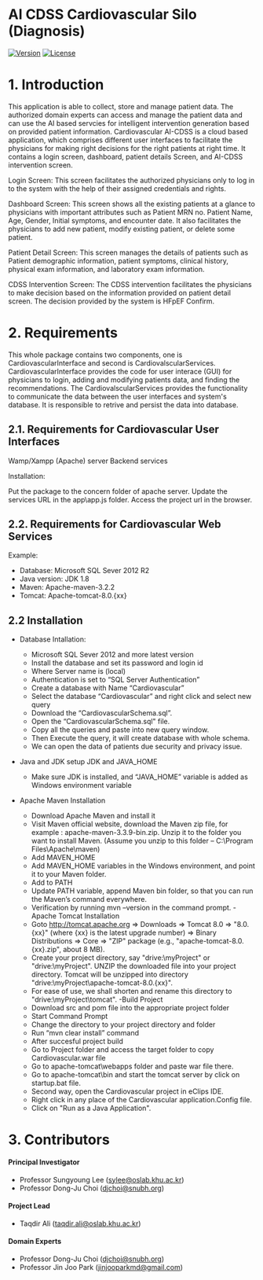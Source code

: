# AI CDSS Cardiovascular Silo (Diagnosis)
<!-- make your own badges from here: http://shields.io/ -->
[![Version](https://img.shields.io/badge/IMP-2.5-green.svg)](http://imprc.cafe24.com/)
[![License](https://img.shields.io/badge/Apache%20License%20-Version%202.0-yellowgreen.svg)](https://www.apache.org/licenses/LICENSE-2.0)

# 1. Introduction
This application is able to collect, store and manage patient data. The authorized domain experts can access and manage the patient data and can use the 
AI based servcies for intelligent intervention generation based on provided patient information.
Cardiovascular AI-CDSS is a cloud based application, which comprises different user interfaces to facilitate the physicians for making right decisions for the right patients at right time. It contains a login screen, dashboard, patient details Screen, and AI-CDSS intervention screen.

Login Screen: This screen facilitates the authorized physicians only to log in to the system with the help of their assigned credentials and rights.

Dashboard Screen: This screen shows all the existing patients at a glance to physicians with important attributes such as Patient MRN no. Patient Name, Age, Gender, Initial symptoms, and encounter date. It also facilitates the physicians to add new patient, modify existing patient, or delete some patient.

Patient Detail Screen: This screen manages the details of patients such as Patient demographic information, patient symptoms, clinical history, physical exam information, and laboratory exam information.

CDSS Intervention Screen: The CDSS intervention facilitates the physicians to make decision based on the information provided on patient detail screen. The decision provided by the system is HFpEF Confirm.



# 2. Requirements

This whole package contains two components, one is CardiovascularInterface and second is CardiovalscularServices.
CardiovascularInterface provides the code for user interace (GUI) for physicians to login, adding and modifying patients data, and finding the recommendations. The CardiovalscularServices provides the functionality to communicate the data between the user interfaces and system's database. It is responsible to retrive and persist the data into database.

## 2.1. Requirements for Cardiovascular User Interfaces

Wamp/Xampp (Apache) server
Backend services 

Installation:

Put the package to the concern folder of apache server. 
Update the services URL in the app\app.js folder.
Access the project url in the browser.

## 2.2. Requirements for Cardiovascular Web Services
Example:
- Database: Microsoft SQL Sever 2012 R2
- Java version: JDK 1.8 
- Maven: Apache-maven-3.2.2
- Tomcat: Apache-tomcat-8.0.{xx}

## 2.2 Installation
- Database Intallation:
	*	Microsoft SQL Sever 2012 and more latest version
	*	Install the database and set its password and login id
	*	Where Server name is (local)
	*	Authentication is set to “SQL Server Authentication”
	*	Create a database with Name “Cardiovascular”
	*	Select the database “Cardiovascular” and right click and select new query
	*	Download the “CardiovascularSchema.sql”.
	*	Open the “CardiovascularSchema.sql" file.
	*	Copy all the queries and paste into  new query window.
	*	Then Execute the query, it will create database with whole schema.
	*	We can open the data of patients due security and privacy issue.

- Java and JDK setup
	JDK and JAVA_HOME
	*	Make sure JDK is installed, and “JAVA_HOME” variable is added as Windows environment variable
- Apache Maven Installation
	*	Download Apache Maven and install it
	*	Visit Maven official website, download the Maven zip file,
		for example : apache-maven-3.3.9-bin.zip. Unzip it to the folder you want to install Maven.
		(Assume you unzip to this folder – C:\Program Files\Apache\maven)
	*	Add MAVEN_HOME
	*	Add  MAVEN_HOME variables in the Windows environment, and point it to your Maven folder.
	*	Add to PATH
	*	Update PATH variable, append Maven bin folder, so that you can run the Maven’s command everywhere.
	*	Verification by running  mvn –version in the command prompt.
-Apache Tomcat Installation
	*	Goto http://tomcat.apache.org ⇒ Downloads ⇒ Tomcat 8.0 ⇒ "8.0.{xx}" (where {xx} is the latest upgrade number) ⇒ Binary Distributions ⇒ Core ⇒ "ZIP" package (e.g., "apache-tomcat-8.0.{xx}.zip", about 8 MB).
	*	Create your project directory, say "drive:\myProject" or "drive:\myProject". UNZIP the downloaded file into your project directory. Tomcat will be unzipped into directory "drive:\myProject\apache-tomcat-8.0.{xx}".
	*	For ease of use, we shall shorten and rename this directory to "drive:\myProject\tomcat".
-Build Project
	*	Download src and pom file into the appropriate project folder
	*	Start Command Prompt
	*	Change the directory to your project directory and folder
	*	Run “mvn clear install” command
	*	After succesful project build  
	*	Go to Project folder and access the target folder to copy Cardiovascular.war file
	*	Go to apache-tomcat\webapps folder and paste war file there.
	*	Go to apache-tomcat\bin and start the tomcat server by click on startup.bat file.
	*	Second way, open the Cardiovascular project in eClips IDE.
	*	Right click in any place of the Cardiovascular application.Config file.
	*	Click on "Run as a Java Application".
	
# 3. Contributors

#### Principal Investigator

-  Professor Sungyoung Lee (sylee@oslab.khu.ac.kr)
-  Professor Dong-Ju Choi (djchoi@snubh.org)

#### Project Lead 

-  Taqdir Ali (taqdir.ali@oslab.khu.ac.kr)

#### Domain Experts 

-  Professor Dong-Ju Choi (djchoi@snubh.org)
-  Professor Jin Joo Park (jinjooparkmd@gmail.com)
